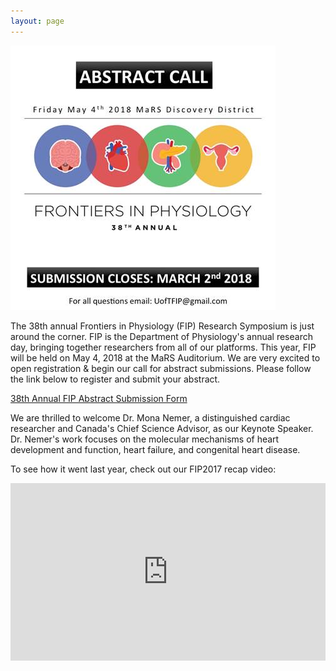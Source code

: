 ```yaml
---
layout: page
---
```

![alt](./img/fip-abstracts-call.jpg)

The 38th annual Frontiers in Physiology (FIP) Research Symposium is just around the corner. FIP is the Department of Physiology's annual research day, bringing together researchers from all of our platforms. This year, FIP will be held on May 4, 2018 at the MaRS Auditorium. We are very excited to open registration & begin our call for abstract submissions. Please follow the link below to register and submit your abstract.

[38th Annual FIP Abstract Submission Form](https://goo.gl/forms/SuEQwKds8TEkZfsR2)

We are thrilled to welcome Dr. Mona Nemer, a distinguished cardiac researcher and Canada's Chief Science Advisor, as our Keynote Speaker. Dr. Nemer's work focuses on the molecular mechanisms of heart development and function, heart failure, and congenital heart disease.

To see how it went last year, check out our FIP2017 recap video:

<div style="position:relative;height:0;padding-bottom:56.25%"><iframe src="https://www.youtube.com/embed/HKkefvmOOFI?ecver=2" width="640" height="360" frameborder="0" style="position:absolute;width:100%;height:100%;left:0" allowfullscreen></iframe></div>
